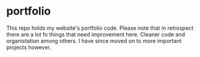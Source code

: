 # portfolio
This repo holds my website's portfolio code. Please note that in retrospect there are a lot fo things that need improvement here. Cleaner code and organistation among others. I have since moved on to more important projects however.
